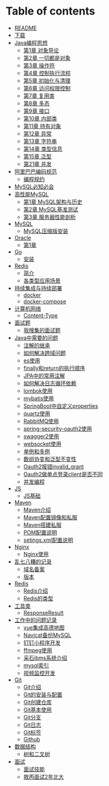 # Table of contents

* [README](README.md)
* [下载](download.md)
* [Java编程思想]()
  * [第1章 对象导论](book/tij/1.md)
  * [第2章 一切都是对象](book/tij/2.md)
  * [第3章 操作符](book/tij/3.md)
  * [第4章 控制执行流程](book/tij/4.md)
  * [第5章 初始化与清理](book/tij/5.md)
  * [第6章 访问权限控制](book/tij/6.md)
  * [第7章 复用类](book/tij/7.md)
  * [第8章 多态](book/tij/8.md)
  * [第9章 接口](book/tij/9.md)
  * [第10章 内部类](book/tij/10.md)
  * [第11章 持有对象](book/tij/11.md)
  * [第12章 异常](book/tij/12.md)
  * [第13章 字符串](book/tij/13.md)
  * [第14章 类型信息](book/tij/14.md)
  * [第15章 泛型](book/tij/15.md)
  * [第21章 并发](book/tij/21.md)
* [阿里巴巴编码规范](book/alibaba/README.md)
  * [编程规约](book/alibaba/1.md)
* [MySQL必知必会](book/mysqlbzbh.md)
* [高性能MySQL]()
  * [第1章 MySQL架构与历史](book/hpmysql/1.md)
  * [第2章 MySQL基准测试](book/hpmysql/2.md)
  * [第3章 服务器性能剖析](book/hpmysql/3.md)
* [MySQL]()
  * [MySQL压缩版安装](mysql/install.md)  
* [Oracle]()
  * [第1章](oracle/install.md)
* [Go]()
  * [安装](go/install.md)  
* [Redis]()
  * [简介](redis/jieshao.md)
  * [各类型应用场景](redis/use.md)
* [持续集成与持续部署]()
  * [docker](cicd/docker.md)
  * [docker-compose](cicd/docker-compose.md) 
* [计算机网络]()
  * [Content-Type](internet/http.md) 
* [面试题]()
  * [我搜集的面试题](interview/README.md)   
* [Java中需要的问题]()
  * [注解的继承](java/annotation.md)
  * [如何解决跨域问题](java/cors.md)
  * [es使用](java/elasticsearch.md)  
  * [finally和return的执行顺序](java/finally.md)
  * [JPA中的常用注解](java/javax-persistence.md)    
  * [如何解决日志循环依赖](java/log.md)
  * [lombok使用](java/lombok.md)    
  * [mybatis使用](java/mybatis.md)
  * [SpringBoot中自定义properties](java/properties.md)
  * [quartz使用](java/quartz.md)  
  * [RabbitMQ使用](java/rabbitMQ.md)
  * [spring-security-oauth2使用](java/spring-security-oauth2.md)    
  * [swagger2使用](java/swagger.md)
  * [websocket使用](java/websocket.md)        
  * [单例和多例](java/singleton_prototype.md)
  * [数组协变和泛型不变性](java/mutable.md)
  * [Oauth2报错invalid_grant](java/oauth2_invalid_grant.md)
  * [Oauth2做单点登录client是否不同](java/oauth2_client.md)
  * [并发编程](java/concurrent.md)
* [JS]()
  * [JS基础](js/README.md)  
* [Maven]()
  * [Maven介绍](maven/README.md)
  * [Maven配置镜像和私服](maven/config.md)
  * [Maven搭建私服](maven/nexus.md)
  * [POM配置说明](maven/pom.md)  
  * [setings.xml配置说明](maven/settings.md)
* [Nginx]()
  * [Nginx使用](nginx/README.md)
* [乱七八糟的记录]()
  * [域名备案](others/icp.md)
  * [版本](others/banben.md)
* [Redis]()
  * [Redis介绍](redis/jieshao.md)  
  * [Redis的类型](redis/use.md)  
* [工具类]()
  * [ResponseResult](utils/ResponseResult.md)  
* [工作中的问题记录]()
  * [vue集成高德地图](work/amap.md)    
  * [Navicat备份MySQL](work/backup.md)    
  * [钉钉小程序开发](work/dingtalk.md)    
  * [ffmpeg使用](work/ffmpeg.md)  
  * [采石ibms系统介绍](work/ibms.md)  
  * [mysql索引](work/mysqlindex.md)  
  * [视频监控开发](work/video.md)  
* [Git]()
  * [Git介绍](git/jieshao.md)
  * [Git的安装与配置](git/config.md)
  * [Git创建仓库](git/repo.md)  
  * [Git基本使用](git/base.md)
  * [Git分支](git/repo.md)    
  * [Git日志](git/log.md)
  * [Git标签](git/tag.md)    
  * [Github](git/github.md)     
* [数据结构]()
  * [树和二叉树](datastructure/tree.md)  
* [面试]()
  * [面试技能](interview/README.md)  
  * [敖丙面试2年北大](interview/aobing_qinghua.md)  

